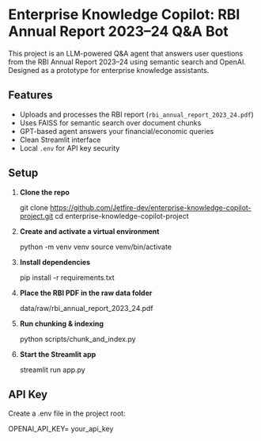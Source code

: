 # Enterprise Knowledge Copilot: RBI Annual Report 2023–24 Q&A Bot

This project is an LLM-powered Q&A agent that answers user questions from the RBI Annual Report 2023–24 using semantic search and OpenAI. Designed as a prototype for enterprise knowledge assistants.

## Features

- Uploads and processes the RBI report (`rbi_annual_report_2023_24.pdf`)
- Uses FAISS for semantic search over document chunks
- GPT-based agent answers your financial/economic queries
- Clean Streamlit interface
- Local `.env` for API key security

## Setup

1. **Clone the repo**

   git clone https://github.com/Jetfire-dev/enterprise-knowledge-copilot-project.git
   cd enterprise-knowledge-copilot-project

2. **Create and activate a virtual environment**

   python -m venv venv
   source venv/bin/activate

3. **Install dependencies**

   pip install -r requirements.txt

4. **Place the RBI PDF in the raw data folder**

   data/raw/rbi_annual_report_2023_24.pdf

5. **Run chunking & indexing**

   python scripts/chunk_and_index.py

6. **Start the Streamlit app**

   streamlit run app.py

## API Key

Create a .env file in the project root:

   OPENAI_API_KEY= your_api_key
